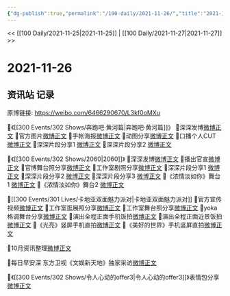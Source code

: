 ```yaml
---
{"dg-publish":true,"permalink":"/100-daily/2021-11-26/","title":"2021-11-26"}
---
```



<< [[100 Daily/2021-11-25\|2021-11-25]] | [[100 Daily/2021-11-27\|2021-11-27]] >>

# 2021-11-26

## 资讯站 记录

原博链接: https://weibo.com/6466290670/L3kf0oMXu

🌟《[[300 Events/302 Shows/奔跑吧·黄河篇\|奔跑吧·黄河篇]]》
💫深深发博[微博正文](https://m.weibo.cn/6466290670/4707866898599245)
💫官方图片[微博正文](https://m.weibo.cn/6466290670/4707773886234724)
💫手帐海报[微博正文](https://m.weibo.cn/6466290670/4707814687639555)
💫动图分享[微博正文](https://m.weibo.cn/6466290670/4707887178580259)
💫口播个人CUT [微博正文](https://m.weibo.cn/6466290670/4707816050266699)
💫深深片段分享1 [微博正文](https://m.weibo.cn/6466290670/4707887962128843)
💫深深片段分享2 [微博正文](https://m.weibo.cn/6466290670/4707810607369176)

🌟《[[300 Events/302 Shows/2060\|2060]]》
💫深深发博[微博正文](https://m.weibo.cn/6466290670/4707904433160525)
💫播出官宣[微博正文](https://m.weibo.cn/6466290670/4707728675832883)
💫官博舞台照分享[微博正文](https://m.weibo.cn/6466290670/4707922493572980)
💫工作室剧照分享[微博正文](https://m.weibo.cn/6466290670/4707912939475967)
💫深深片段分享1 [微博正文](https://m.weibo.cn/6466290670/4707924062504810)
💫深深片段分享2 [微博正文](https://m.weibo.cn/6466290670/4707923404000828)
💫深深片段分享3 [微博正文](https://m.weibo.cn/6466290670/4707923073435573)
💫《浓情淡如你》舞台1 [微博正文](https://m.weibo.cn/6466290670/4707902788997108)
💫《浓情淡如你》舞台2 [微博正文](https://m.weibo.cn/6466290670/4707898040781377)

🌟[[300 Events/301 Lives/卡地亚双面魅力派对\|卡地亚双面魅力派对]]
💫官方宣传视频[微博正文](https://m.weibo.cn/6466290670/4707854248841640)
💫工作室逛展照分享[微博正文](https://m.weibo.cn/6466290670/4707721272101474)
💫工作室舞台照分享[微博正文](https://m.weibo.cn/6466290670/4707722009775846)
💫yoka格调舞台分享[微博正文](https://m.weibo.cn/6466290670/4707573788576269)
💫演出全程正面手机饭拍[微博正文](https://m.weibo.cn/6466290670/4707722652811814)
💫演出全程正面近景饭拍[微博正文](https://m.weibo.cn/6466290670/4707724828348339)
💫《光亮》竖屏手机直拍[微博正文](https://m.weibo.cn/6466290670/4707723235820598)
💫《美好的世界》手机竖屏直拍[微博正文](https://m.weibo.cn/6466290670/4707724169840904)

🌟10月资讯整理[微博正文](https://m.weibo.cn/6466290670/4707818655452635)

🌟每日早安深
东方卫视《文娱新天地》独家采访[微博正文](https://m.weibo.cn/6466290670/4707714296448028)

🌟《[[300 Events/302 Shows/令人心动的offer3\|令人心动的offer3]]》表情包分享[微博正文](https://m.weibo.cn/6466290670/4707772300525816)
